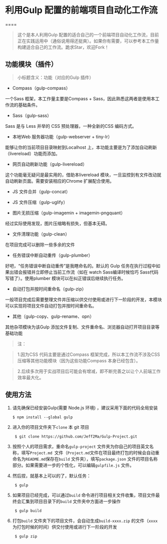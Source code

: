 
# 利用Gulp 配置的前端项目自动化工作流
====

> 这个是本人利用Gulp 配置的适合自己的一个前端项目自动化工作流，目前正在实践运用中（通俗说用得还挺爽）。如果你有需要，可以参考本工作量构建适合自己的工作流。跪求Star，欢迎Fork！

## 功能模块（插件）

> 小标题含义：功能（对应的Gulp 插件）

- Compass（gulp-compass）

一个Sass 框架，本工作量主要是Compass + Sass，因此熟悉这两者是使用本工作流的基础条件。

- Sass（gulp-sass）

Sass 是与 Less 并举的 CSS 预处理器，一种全新的CSS 编码方式。

- 本地Web 服务器功能（gulp-webserver + tiny-lr）

能够让你的当前项目目录映射到Localhost 上，本功能主要是为了添加自动刷新（livereload）功能而添加。

- 网页自动刷新功能（gulp-livereload）

这个功能毫无疑问是最实用的，借助本livereload 模块，一旦监控到有文件改动就自动刷新页面。需要安装相应的Chrome 扩展配合使用。

- JS 文件合并（gulp-concat）

- JS 文件压缩（gulp-uglify）

- 图片无损压缩（gulp-imagemin + imagemin-pngquant）

经过实际使用发现，图片压缩略有损失，但基本无碍。

- 文件清理功能（gulp-clean）

在项目完成可以删除一些多余的文件

- 任务错误中断自动重传（gulp-plumber）

好吧，“任务错误中断自动重传”是我瞎命名的。默认的 Gulp 任务在执行过程中如果出错会报错并立即停止当前工作流（如在 watch Sass编译时候恰巧 Sass代码写错了）。使用plumber 模块可以在纠正错误后继续执行任务。

- 自动打包并按时间重命名（gulp-zip）

一般项目完成后需要整理文件并压缩以供交付使用或进行下一阶段的开发，本模块可以实现将项目文件自动打包并按时间重命名。

- 其他（gulp-copy、gulp-rename、opn）

其他杂项模块为该Gulp 添加文件复制、文件重命名、浏览器自动打开项目目录等基础功能


> 注：

> 1.因为CSS 代码主要是通过Compass 框架完成，所以本工作流不涉及CSS 压缩等其他功能模块（因为这些功能Compass 本身已经包含）。

> 2.后续多次用于实战项目后可能会有增减，即不断完善之以让个人前端工作效率最大化。


## 使用方法

1.  请先确保已经安装Gulp(需要 Node.js 环境) ，建议采用下面的代码全局安装

		$ npm install --global gulp 

2. 进入你的项目文件夹下`clone` 本 git 项目

		$ git clone https://github.com/Jeff2Ma/Gulp-Project.git
		
3. 按照个人的项目需求，重命名`gulp-project` 文件夹为你自己的项目英文名称，填写`Project.md `文件（`Project.md`文件在项目最终打包的时候会自动重命名为`README.md`保存在`build` 文件夹），填写`package.json` 文件的项目名称部分。如果需要进一步的个性化，可以编辑`gulpfile.js` 文件。
		
4. 然后捏，就基本上可以的了，默认任务：

		$ gulp
	
5. 如果项目已经完成，可以通过`build` 命令进行项目相关文件收集，项目文件最终会汇集到项目目录下的`build` 文件夹中方面进一步操作

		$ gulp build

6. 打包`build` 文件夹下的项目文件，会自动生成`build-xxxx.zip` 的文件（`xxxx` 为打包时候的时间）供交付使用或进行下一阶段的开发

		$ gulp zip






